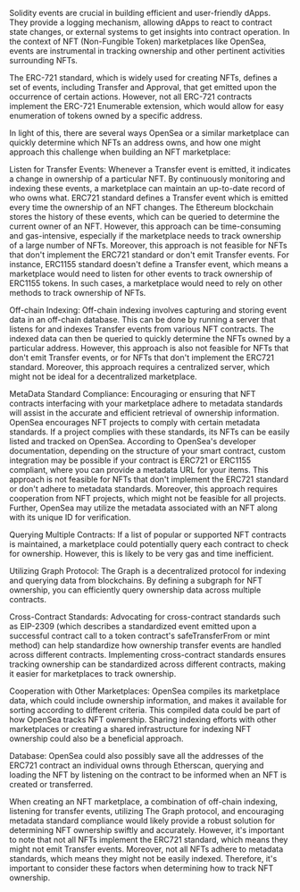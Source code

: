 Solidity events are crucial in building efficient and user-friendly dApps. They provide a logging mechanism, allowing dApps to react to contract state changes, or external systems to get insights into contract operation. In the context of NFT (Non-Fungible Token) marketplaces like OpenSea, events are instrumental in tracking ownership and other pertinent activities surrounding NFTs.

The ERC-721 standard, which is widely used for creating NFTs, defines a set of events, including Transfer and Approval, that get emitted upon the occurrence of certain actions. However, not all ERC-721 contracts implement the ERC-721 Enumerable extension, which would allow for easy enumeration of tokens owned by a specific address.

In light of this, there are several ways OpenSea or a similar marketplace can quickly determine which NFTs an address owns, and how one might approach this challenge when building an NFT marketplace:

Listen for Transfer Events: Whenever a Transfer event is emitted, it indicates a change in ownership of a particular NFT. By continuously monitoring and indexing these events, a marketplace can maintain an up-to-date record of who owns what. ERC721 standard defines a Transfer event which is emitted every time the ownership of an NFT changes. The Ethereum blockchain stores the history of these events, which can be queried to determine the current owner of an NFT. However, this approach can be time-consuming and gas-intensive, especially if the marketplace needs to track ownership of a large number of NFTs. Moreover, this approach is not feasible for NFTs that don't implement the ERC721 standard or don't emit Transfer events. For instance, ERC1155 standard doesn't define a Transfer event, which means a marketplace would need to listen for other events to track ownership of ERC1155 tokens. In such cases, a marketplace would need to rely on other methods to track ownership of NFTs.

Off-chain Indexing: Off-chain indexing involves capturing and storing event data in an off-chain database. This can be done by running a server that listens for and indexes Transfer events from various NFT contracts. The indexed data can then be queried to quickly determine the NFTs owned by a particular address. However, this approach is also not feasible for NFTs that don't emit Transfer events, or for NFTs that don't implement the ERC721 standard. Moreover, this approach requires a centralized server, which might not be ideal for a decentralized marketplace.

MetaData Standard Compliance: Encouraging or ensuring that NFT contracts interfacing with your marketplace adhere to metadata standards will assist in the accurate and efficient retrieval of ownership information. OpenSea encourages NFT projects to comply with certain metadata standards. If a project complies with these standards, its NFTs can be easily listed and tracked on OpenSea. According to OpenSea's developer documentation, depending on the structure of your smart contract, custom integration may be possible if your contract is ERC721 or ERC1155 compliant, where you can provide a metadata URL for your items​​. This approach is not feasible for NFTs that don't implement the ERC721 standard or don't adhere to metadata standards. Moreover, this approach requires cooperation from NFT projects, which might not be feasible for all projects. Further, OpenSea may utilize the metadata associated with an NFT along with its unique ID for verification. 

Querying Multiple Contracts: If a list of popular or supported NFT contracts is maintained, a marketplace could potentially query each contract to check for ownership. However, this is likely to be very gas and time inefficient.

Utilizing Graph Protocol: The Graph is a decentralized protocol for indexing and querying data from blockchains. By defining a subgraph for NFT ownership, you can efficiently query ownership data across multiple contracts.

Cross-Contract Standards: Advocating for cross-contract standards such as EIP-2309 (which describes a standardized event emitted upon a successful contract call to a token contract's safeTransferFrom or mint method) can help standardize how ownership transfer events are handled across different contracts. Implementing cross-contract standards ensures tracking ownership can be standardized across different contracts, making it easier for marketplaces to track ownership.

Cooperation with Other Marketplaces: OpenSea compiles its marketplace data, which could include ownership information, and makes it available for sorting according to different criteria. This compiled data could be part of how OpenSea tracks NFT ownership​​. Sharing indexing efforts with other marketplaces or creating a shared infrastructure for indexing NFT ownership could also be a beneficial approach. 

Database: OpenSea could also possibly save all the addresses of the ERC721 contract an individual owns through Etherscan, querying and loading the NFT by listening on the contract to be informed when an NFT is created or transferred​​.

When creating an NFT marketplace, a combination of off-chain indexing, listening for transfer events, utilizing The Graph protocol, and encouraging metadata standard compliance would likely provide a robust solution for determining NFT ownership swiftly and accurately. However, it's important to note that not all NFTs implement the ERC721 standard, which means they might not emit Transfer events. Moreover, not all NFTs adhere to metadata standards, which means they might not be easily indexed. Therefore, it's important to consider these factors when determining how to track NFT ownership. 